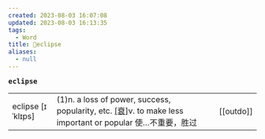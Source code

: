 ```yaml
---
created: 2023-08-03 16:07:08
updated: 2023-08-03 16:13:35
tags:
  - Word
title: 📖eclipse
aliases:
  - null
---
```


<pre><strong>eclipse</strong></pre>
|   |   |   |
|---|---|---|
|eclipse [ɪˈklɪps]|(1)n. a loss of power, success, popularity, etc. [[衰]](2)v. to make less important or popular 使…不重要，胜过|[[outdo]]|